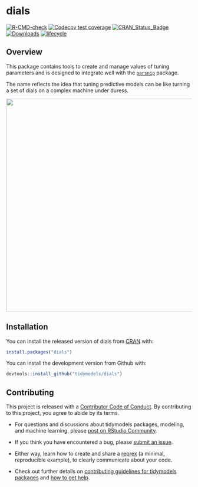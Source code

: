 
<!-- README.md is generated from README.Rmd. Please edit that file -->

# dials

[![R-CMD-check](https://github.com/tidymodels/dials/workflows/R-CMD-check/badge.svg)](https://github.com/tidymodels/dials/actions)
[![Codecov test
coverage](https://codecov.io/gh/tidymodels/dials/branch/master/graph/badge.svg)](https://codecov.io/gh/tidymodels/dials?branch=master)
[![CRAN\_Status\_Badge](http://www.r-pkg.org/badges/version/dials)](https://CRAN.R-project.org/package=dials)
[![Downloads](http://cranlogs.r-pkg.org/badges/dials)](https://CRAN.R-project.org/package=dials)
[![lifecycle](https://img.shields.io/badge/lifecycle-stable-brightgreen.svg)](https://lifecycle.r-lib.org/articles/stages.html)

## Overview

This package contains tools to create and manage values of tuning
parameters and is designed to integrate well with the
[`parsnip`](https://github.com/tidymodels/parsnip) package.

The name reflects the idea that tuning predictive models can be like
turning a set of dials on a complex machine under duress.

<img src="http://tos.trekcore.com/hd/albums/1x04hd/thenakedtimehd1013.jpg" width="576">

## Installation

You can install the released version of dials from
[CRAN](https://CRAN.R-project.org) with:

``` r
install.packages("dials")
```

You can install the development version from Github with:

``` r
devtools::install_github("tidymodels/dials")
```

## Contributing

This project is released with a [Contributor Code of
Conduct](https://contributor-covenant.org/version/2/0/CODE_OF_CONDUCT.html).
By contributing to this project, you agree to abide by its terms.

-   For questions and discussions about tidymodels packages, modeling,
    and machine learning, please [post on RStudio
    Community](https://rstd.io/tidymodels-community).

-   If you think you have encountered a bug, please [submit an
    issue](https://github.com/tidymodels/dials/issues).

-   Either way, learn how to create and share a
    [reprex](https://rstd.io/reprex) (a minimal, reproducible example),
    to clearly communicate about your code.

-   Check out further details on [contributing guidelines for tidymodels
    packages](https://www.tidymodels.org/contribute/) and [how to get
    help](https://www.tidymodels.org/help/).
